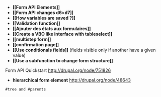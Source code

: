 * **[[Form API Elements]]**
* **[[Form API changes d6>d7]]**
* **[[How variables are saved ?]]**
* **[[Validation function]]**
* **[[Ajouter des états aux formulaires]]**
* **[[Create a VBO like interface with tableselect]]**
* **[[multistep form]]**
* **[[confirmation page]]**
* **[[Use conditionals fields]]** (fields visible only if another have a given value)
* **[[Use a subfunction to change form structure]]**

Form API Quickstart
http://drupal.org/node/751826

* **hierarchical form element**
http://drupal.org/node/48643
```
#tree and #parents
```





